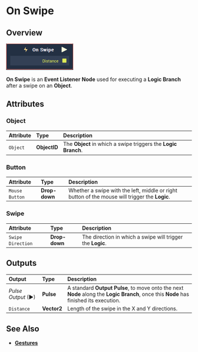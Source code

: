 # On Swipe

## Overview

![The On Swipe Node.](../../../.gitbook/assets/node-on-swipe.png)

**On Swipe** is an **Event Listener** **Node** used for executing a **Logic Branch** after a swipe on an **Object**.

## Attributes

### Object

| Attribute | Type | Description |
| :--- | :--- | :--- |
| `Object` | **ObjectID** | The **Object** in which a swipe triggers the **Logic Branch**. |

### Button

| Attribute | Type | Description |
| :--- | :--- | :--- |
| `Mouse Button` | **Drop-down** | Whether a swipe with the left, middle or right button of the mouse will trigger the **Logic**. |

### Swipe

| Attribute | Type | Description |
| :--- | :--- | :--- |
| `Swipe Direction` | **Drop-down** | The direction in which a swipe will trigger the **Logic**. |

## Outputs

| Output | Type | Description |
| :--- | :--- | :--- |
| _Pulse Output_ \(►\) | **Pulse** | A standard **Output Pulse**, to move onto the next **Node** along the **Logic Branch**, once this **Node** has finished its execution. |
| `Distance` | **Vector2** | Length of the swipe in the X and Y directions. |

## See Also

* [**Gestures**](./)

